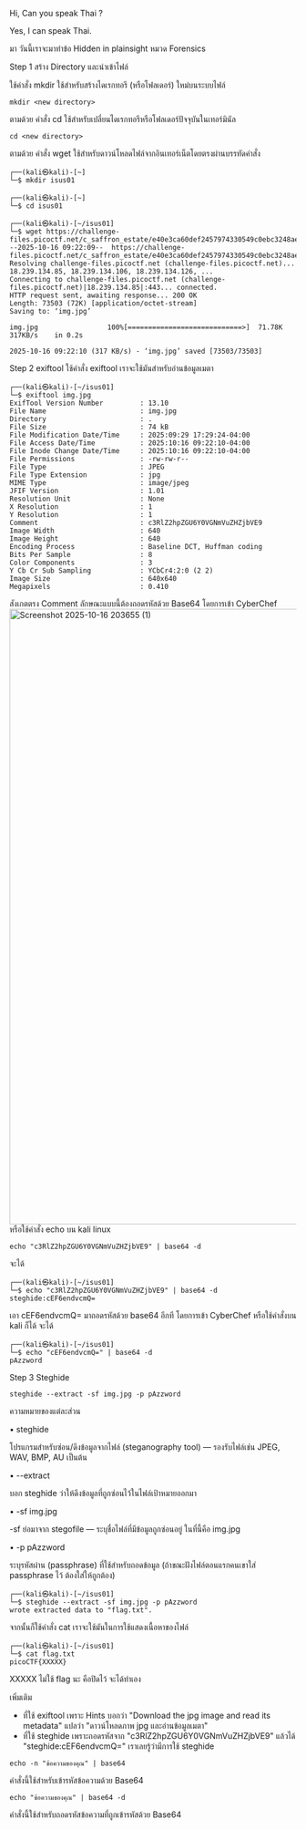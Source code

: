 Hi, Can you speak Thai ?

Yes, I can speak Thai.

มา วันนี้เราจะมาทำข้อ Hidden in plainsight หมวด Forensics 

Step 1 สร้าง Directory และนำเข้าไฟล์

ใช้คำสั่ง mkdir ใช้สำหรับสร้างไดเรกทอรี (หรือโฟลเดอร์) ใหม่บนระบบไฟล์
```
mkdir <new directory>
```
ตามด้วย คำสั่ง cd ใช้สำหรับเปลี่ยนไดเรกทอรีหรือโฟลเดอร์ปัจจุบันในเทอร์มินัล
```
cd <new directory>
```
ตามด้วย คำสั่ง wget ใช้สำหรับดาวน์โหลดไฟล์จากอินเทอร์เน็ตโดยตรงผ่านบรรทัดคำสั่ง
```
┌──(kali㉿kali)-[~]
└─$ mkdir isus01    

┌──(kali㉿kali)-[~]
└─$ cd isus01      

┌──(kali㉿kali)-[~/isus01]
└─$ wget https://challenge-files.picoctf.net/c_saffron_estate/e40e3ca60def2457974330549c0ebc3248ae75bc4f6ca700b85fca2c6be00083/img.jpg   
--2025-10-16 09:22:09--  https://challenge-files.picoctf.net/c_saffron_estate/e40e3ca60def2457974330549c0ebc3248ae75bc4f6ca700b85fca2c6be00083/img.jpg
Resolving challenge-files.picoctf.net (challenge-files.picoctf.net)... 18.239.134.85, 18.239.134.106, 18.239.134.126, ...
Connecting to challenge-files.picoctf.net (challenge-files.picoctf.net)|18.239.134.85|:443... connected.
HTTP request sent, awaiting response... 200 OK
Length: 73503 (72K) [application/octet-stream]
Saving to: ‘img.jpg’

img.jpg                 100%[============================>]  71.78K   317KB/s    in 0.2s    

2025-10-16 09:22:10 (317 KB/s) - ‘img.jpg’ saved [73503/73503]
```

Step 2 exiftool
ใช้คำสั่ง exiftool เราจะใช้มันสำหรับอ่านข้อมูลเมตา
```
┌──(kali㉿kali)-[~/isus01]
└─$ exiftool img.jpg         
ExifTool Version Number         : 13.10
File Name                       : img.jpg
Directory                       : .
File Size                       : 74 kB
File Modification Date/Time     : 2025:09:29 17:29:24-04:00
File Access Date/Time           : 2025:10:16 09:22:10-04:00
File Inode Change Date/Time     : 2025:10:16 09:22:10-04:00
File Permissions                : -rw-rw-r--
File Type                       : JPEG
File Type Extension             : jpg
MIME Type                       : image/jpeg
JFIF Version                    : 1.01
Resolution Unit                 : None
X Resolution                    : 1
Y Resolution                    : 1
Comment                         : c3RlZ2hpZGU6Y0VGNmVuZHZjbVE9
Image Width                     : 640
Image Height                    : 640
Encoding Process                : Baseline DCT, Huffman coding
Bits Per Sample                 : 8
Color Components                : 3
Y Cb Cr Sub Sampling            : YCbCr4:2:0 (2 2)
Image Size                      : 640x640
Megapixels                      : 0.410
```
สังเกตตรง Comment ลักษณะแบบนี้ต้องถอดรหัสด้วย Base64 โดยการเข้า CyberChef
<img width="1920" height="1080" alt="Screenshot 2025-10-16 203655 (1)" src="https://github.com/user-attachments/assets/e2d96c84-336f-4843-b952-0469c152e16f" />
หรือใช้คำสั่ง echo บน kali linux
```
echo "c3RlZ2hpZGU6Y0VGNmVuZHZjbVE9" | base64 -d
```
จะได้
```
┌──(kali㉿kali)-[~/isus01]
└─$ echo "c3RlZ2hpZGU6Y0VGNmVuZHZjbVE9" | base64 -d                    
steghide:cEF6endvcmQ=
```
เอา cEF6endvcmQ= มาถอดรหัสด้วย base64 อีกที โดยการเข้า CyberChef หรือใช้คำสั่งบน kali ก็ได้ จะได้
```
┌──(kali㉿kali)-[~/isus01]
└─$ echo "cEF6endvcmQ=" | base64 -d                
pAzzword
```

Step 3 Steghide
```
steghide --extract -sf img.jpg -p pAzzword
```
ความหมายของแต่ละส่วน

• steghide

  โปรแกรมสำหรับซ่อน/ดึงข้อมูลจากไฟล์ (steganography tool) — รองรับไฟล์เช่น JPEG, WAV, BMP, AU เป็นต้น
  
• --extract

  บอก steghide ว่าให้ดึงข้อมูลที่ถูกซ่อนไว้ในไฟล์เป้าหมายออกมา
  
• -sf img.jpg

  -sf ย่อมาจาก stegofile — ระบุชื่อไฟล์ที่มีข้อมูลถูกซ่อนอยู่ ในที่นี้คือ img.jpg
  
• -p pAzzword

  ระบุรหัสผ่าน (passphrase) ที่ใช้สำหรับถอดข้อมูล (ถ้าขณะฝังไฟล์ตอนแรกคนเขาใส่ passphrase ไว้ ต้องใส่ให้ถูกต้อง)
  
```
┌──(kali㉿kali)-[~/isus01]
└─$ steghide --extract -sf img.jpg -p pAzzword 
wrote extracted data to "flag.txt".
```
จากนั้นก็ใช้คำสั่ง cat เราจะใช้มันในการใช้แสดงเนื้อหาของไฟล์
```
┌──(kali㉿kali)-[~/isus01]
└─$ cat flag.txt             
picoCTF{XXXXX}
```
XXXXX ไม่ใช้ flag นะ คือปิดไว้ จะได้ทำเอง

เพิ่มเติม
- ที่ใช้ exiftool เพราะ Hints บอกว่า "Download the jpg image and read its metadata" แปลว่า "ดาวน์โหลดภาพ jpg และอ่านข้อมูลเมตา"
- ที่ใช้ steghide เพราะถอดรหัสจาก "c3RlZ2hpZGU6Y0VGNmVuZHZjbVE9" แล้วได้ "steghide:cEF6endvcmQ=" เราเลยรู้ว่ามีการใช้ steghide
```
echo -n "ข้อความของคุณ" | base64
```
คำสั่งนี้ใช้สำหรับเข้ารหัสข้อความด้วย Base64
```
echo "ข้อความของคุณ" | base64 -d
```
คำสั่งนี้ใช้สำหรับถอดรหัสข้อความที่ถูกเข้ารหัสด้วย Base64
